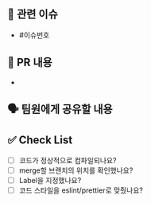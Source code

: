 ## 🔗 관련 이슈

<!-- 연관된 이슈 번호를 작성해주세요. -->

- #이슈번호

## 📌 PR 내용

<!-- PR 내용을 설명해주세요. -->

-

## 🗣️ 팀원에게 공유할 내용

<!-- 팀원들이 알아야 할 내용이나 논의해야 할 부분이 있다면 작성해주세요. -->
<!-- 리뷰어가 중점적으로 봐줬으면 하는 부분이 있으면 작성해주세요. -->



## ✅ Check List
- [ ] 코드가 정상적으로 컴파일되나요?
- [ ] merge할 브랜치의 위치를 확인했나요?
- [ ] Label을 지정했나요?
- [ ] 코드 스타일을 eslint/prettier로 맞췄나요?
